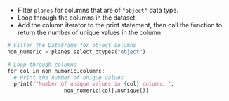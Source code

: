 - Filter `planes` for columns that are of `"object"` data type.
- Loop through the columns in the dataset.
- Add the column iterator to the print statement, then call the function to return the number of unique values in the column.
```Python
# Filter the DataFrame for object columns
non_numeric = planes.select_dtypes("object")

# Loop through columns
for col in non_numeric.columns:
  # Print the number of unique values
  print(f"Number of unique values in {col} column: ", 
				  non_numeric[col].nunique())
```